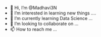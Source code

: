 - 👋 Hi, I’m @Madhavi3N
- 👀 I’m interested in learning new things ....
- 🌱 I’m currently learning Data Science ...
- 💞️ I’m looking to collaborate on ...
- 📫 How to reach me ...

<!---
Madhavi3N/Madhavi3N is a ✨ special ✨ repository because its `README.md` (this file) appears on your GitHub profile.
You can click the Preview link to take a look at your changes.
--->
